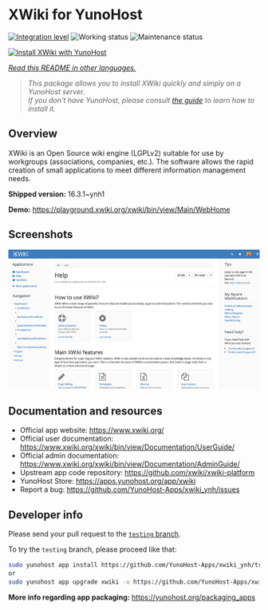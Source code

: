 <!--
N.B.: This README was automatically generated by <https://github.com/YunoHost/apps/tree/master/tools/readme_generator>
It shall NOT be edited by hand.
-->

# XWiki for YunoHost

[![Integration level](https://dash.yunohost.org/integration/xwiki.svg)](https://dash.yunohost.org/appci/app/xwiki) ![Working status](https://ci-apps.yunohost.org/ci/badges/xwiki.status.svg) ![Maintenance status](https://ci-apps.yunohost.org/ci/badges/xwiki.maintain.svg)

[![Install XWiki with YunoHost](https://install-app.yunohost.org/install-with-yunohost.svg)](https://install-app.yunohost.org/?app=xwiki)

*[Read this README in other languages.](./ALL_README.md)*

> *This package allows you to install XWiki quickly and simply on a YunoHost server.*  
> *If you don't have YunoHost, please consult [the guide](https://yunohost.org/install) to learn how to install it.*

## Overview

XWiki is an Open Source wiki engine (LGPLv2) suitable for use by workgroups (associations, companies, etc.). The software allows the rapid creation of small applications to meet different information management needs.

**Shipped version:** 16.3.1~ynh1

**Demo:** <https://playground.xwiki.org/xwiki/bin/view/Main/WebHome>

## Screenshots

![Screenshot of XWiki](./doc/screenshots/XWiki-standard-help.jpg)

## Documentation and resources

- Official app website: <https://www.xwiki.org/>
- Official user documentation: <https://www.xwiki.org/xwiki/bin/view/Documentation/UserGuide/>
- Official admin documentation: <https://www.xwiki.org/xwiki/bin/view/Documentation/AdminGuide/>
- Upstream app code repository: <https://github.com/xwiki/xwiki-platform>
- YunoHost Store: <https://apps.yunohost.org/app/xwiki>
- Report a bug: <https://github.com/YunoHost-Apps/xwiki_ynh/issues>

## Developer info

Please send your pull request to the [`testing` branch](https://github.com/YunoHost-Apps/xwiki_ynh/tree/testing).

To try the `testing` branch, please proceed like that:

```bash
sudo yunohost app install https://github.com/YunoHost-Apps/xwiki_ynh/tree/testing --debug
or
sudo yunohost app upgrade xwiki -u https://github.com/YunoHost-Apps/xwiki_ynh/tree/testing --debug
```

**More info regarding app packaging:** <https://yunohost.org/packaging_apps>
